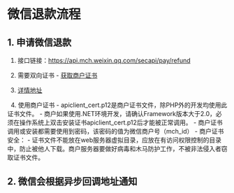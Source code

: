 
# 微信退款流程
## 1. 申请微信退款
   1. 接口链接：https://api.mch.weixin.qq.com/secapi/pay/refund

   2. 需要双向证书
    - [获取商户证书](https://pay.weixin.qq.com/wiki/doc/api/app/app.php?chapter=4_3)    
   3. [详情地址](https://pay.weixin.qq.com/wiki/doc/api/app/app.php?chapter=9_4&index=6)
   
   4. 使用商户证书
     - apiclient_cert.p12是商户证书文件，除PHP外的开发均使用此证书文件。
     - 商户如果使用.NET环境开发，请确认Framework版本大于2.0，必须在操作系统上双击安装证书apiclient_cert.p12后才能被正常调用。
     - 商户证书调用或安装都需要使用到密码，该密码的值为微信商户号（mch_id） 
     - 商户证书安全：
     - 证书文件不能放在web服务器虚拟目录，应放在有访问权限控制的目录中，防止被他人下载。商户服务器要做好病毒和木马防护工作，不被非法侵入者窃取证书文件。
## 2. 微信会根据异步回调地址通知
